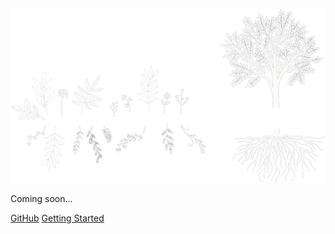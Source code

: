 ![logo](_media/logo.png)

<!--
- Simple and lightweight (~1.9kB gzipped)
- Magical and transparent rest calls and error management
- Compatible with React Hooks, but works everywhere

-->

Coming soon...

[GitHub](https://github.com/nosachamos/mobx-state-tree-entity/)
[Getting Started](/home)
